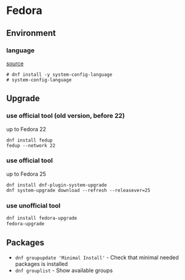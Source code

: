Fedora
======

Environment
-----------

### language
[source](https://www.linuxquestions.org/questions/red-hat-31/changing-default-language-from-command-line-438947/)
```
# dnf install -y system-config-language
# system-config-language
```


Upgrade
-------

### use official tool (old version, before 22)

up to Fedora 22
```
dnf install fedup
fedup --network 22
```

### use official tool

up to Fedora 25
```
dnf install dnf-plugin-system-upgrade
dnf system-upgrade download --refresh --releasever=25
```

### use unofficial tool 

```bash
dnf install fedora-upgrade
fedora-upgrade
```

Packages
--------

- `dnf groupupdate 'Minimal Install'` - Check that minimal needed packages is installed
- `dnf grouplist` - Show available groups
